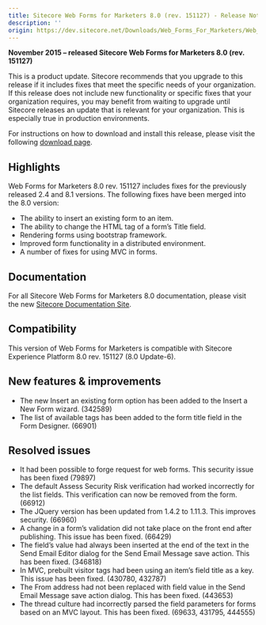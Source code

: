 ```yaml
---
title: Sitecore Web Forms for Marketers 8.0 (rev. 151127) - Release Notes
description: ''
origin: https://dev.sitecore.net/Downloads/Web_Forms_For_Marketers/Web_Forms_for_Marketers_80/Web_Forms_for_Marketers_80_Update_6/Release_Notes
---
```


**November 2015 – released Sitecore Web Forms for Marketers 8.0 (rev. 151127)**

This is a product update. Sitecore recommends that you upgrade to this release if it includes fixes that meet the specific needs of your organization. If this release does not include new functionality or specific fixes that your organization requires, you may benefit from waiting to upgrade until Sitecore releases an update that is relevant for your organization. This is especially true in production environments.

For instructions on how to download and install this release, please visit the following [download page](/downloads/Web_Forms_For_Marketers/Web_Forms_for_Marketers_80/Web_Forms_for_Marketers_80_Update_6).

## Highlights

Web Forms for Marketers 8.0 rev. 151127 includes fixes for the previously released 2.4 and 8.1 versions. The following fixes have been merged into the 8.0 version:

-   The ability to insert an existing form to an item.
-   The ability to change the HTML tag of a form’s Title field.
-   Rendering forms using bootstrap framework.
-   Improved form functionality in a distributed environment.
-   A number of fixes for using MVC in forms.

## Documentation

For all Sitecore Web Forms for Marketers 8.0 documentation, please visit the new [Sitecore Documentation Site](https://doc.sitecore.net/web_forms_for_marketers/80).

## Compatibility

This version of Web Forms for Marketers is compatible with Sitecore Experience Platform 8.0 rev. 151127 (8.0 Update-6).

## New features & improvements

-   The new Insert an existing form option has been added to the Insert a New Form wizard. (342589)
-   The list of available tags has been added to the form title field in the Form Designer. (66901)

## Resolved issues

-   It had been possible to forge request for web forms. This security issue has been fixed (79897)
-   The default Assess Security Risk verification had worked incorrectly for the list fields. This verification can now be removed from the form. (66912)
-   The JQuery version has been updated from 1.4.2 to 1.11.3. This improves security. (66960)
-   A change in a form’s validation did not take place on the front end after publishing. This issue has been fixed. (66429)
-   The field’s value had always been inserted at the end of the text in the Send Email Editor dialog for the Send Email Message save action. This has been fixed. (346818)
-   In MVC, prebuilt visitor tags had been using an item’s field title as a key. This issue has been fixed. (430780, 432787)
-   The From address had not been replaced with field value in the Send Email Message save action dialog. This has been fixed. (443653)
-   The thread culture had incorrectly parsed the field parameters for forms based on an MVC layout. This has been fixed. (69633, 431795, 444555)